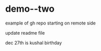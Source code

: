 # demo--two
example of gh repo starting on remote side

update readme file

dec 27th is kushal birthday  

